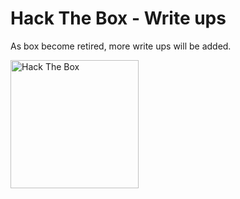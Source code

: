 # Hack The Box - Write ups

As box become retired, more write ups will be added.


<img src="https://www.hackthebox.eu/badge/image/13611" width="205px" alt="Hack The Box">

